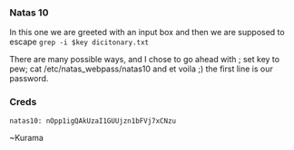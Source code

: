 ### Natas 10

In this one we are greeted with an input box and then we are supposed to escape 
`grep -i $key dicitonary.txt`

There are many possible ways, and I chose to go ahead with ;
set key to pew; cat /etc/natas_webpass/natas10 and et voila ;) the first line is our password.


### Creds
```
natas10: nOpp1igQAkUzaI1GUUjzn1bFVj7xCNzu
```


 ~Kurama
